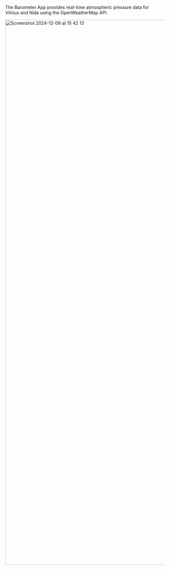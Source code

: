 The Barometer App provides real-time atmospheric pressure data for Vilnius and Nida using the OpenWeatherMap API.

<img width="1728" alt="Screenshot 2024-12-09 at 15 42 13" src="https://github.com/user-attachments/assets/e6ccafca-babc-4874-9795-b1f702cfe100">
